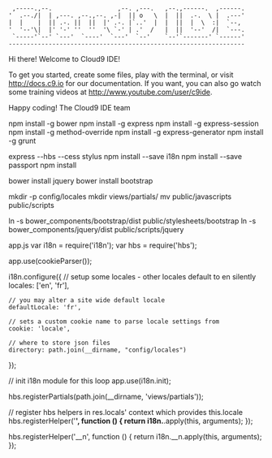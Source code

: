 
     ,-----.,--.                  ,--. ,---.   ,--.,------.  ,------.
    '  .--./|  | ,---. ,--.,--. ,-|  || o   \  |  ||  .-.  \ |  .---'
    |  |    |  || .-. ||  ||  |' .-. |`..'  |  |  ||  |  \  :|  `--, 
    '  '--'\|  |' '-' ''  ''  '\ `-' | .'  /   |  ||  '--'  /|  `---.
     `-----'`--' `---'  `----'  `---'  `--'    `--'`-------' `------'
    ----------------------------------------------------------------- 


Hi there! Welcome to Cloud9 IDE!

To get you started, create some files, play with the terminal,
or visit http://docs.c9.io for our documentation.
If you want, you can also go watch some training videos at
http://www.youtube.com/user/c9ide.

Happy coding!
The Cloud9 IDE team

npm install -g bower
npm install -g express
npm install -g express-session
npm install -g method-override
npm install -g express-generator
npm install -g grunt

express --hbs --cess stylus
npm install --save i18n
npm install --save passport
npm install

bower install jquery
bower install bootstrap

mkdir -p config/locales
mkdir views/partials/
mv public/javascripts public/scripts

ln -s bower_components/bootstrap/dist public/stylesheets/bootstrap
ln -s bower_components/jquery/dist public/scripts/jquery

app.js
var i18n = require('i18n');
var hbs = require('hbs');

app.use(cookieParser());

i18n.configure({
    // setup some locales - other locales default to en silently
    locales: ['en', 'fr'],

    // you may alter a site wide default locale
    defaultLocale: 'fr',

    // sets a custom cookie name to parse locale settings from
    cookie: 'locale',

    // where to store json files
    directory: path.join(__dirname, "config/locales")
});

// init i18n module for this loop
app.use(i18n.init);

hbs.registerPartials(path.join(__dirname, 'views/partials'));

// register hbs helpers in res.locals' context which provides this.locale
hbs.registerHelper('__', function () {
    return i18n.__.apply(this, arguments);
});

hbs.registerHelper('__n', function () {
    return i18n.__n.apply(this, arguments);
});